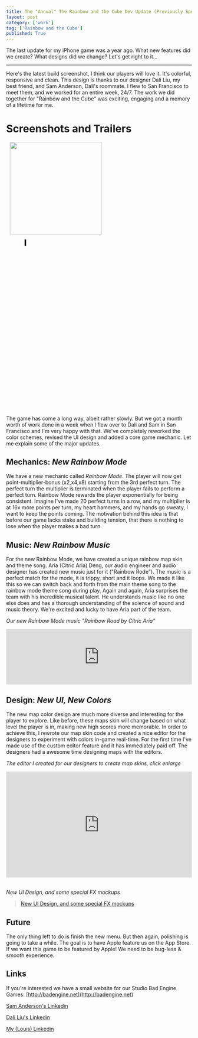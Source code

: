 ```yaml
---
title: The "Annual" The Rainbow and the Cube Dev Update (Previously SpeedyBlock)
layout: post
category: ['work']
tag: ['Rainbow and the Cube']
published: True
---
```


The last update for my iPhone game was a year ago. What new features did we create? What designs did we change? Let's get right to it...

---
Here's the latest build screenshot, I think our players will love it. It's colorful, responsive and clean. This design is thanks to our designer Dali Liu, my best friend, and Sam Anderson, Dali's roommate. I flew to San Francisco to meet them, and we worked for an entire week, 24/7. The work we did together for "Rainbow and the Cube" was exciting, engaging and a memory of a lifetime for me.

Screenshots and Trailers
===
<img src="http://i.imgur.com/1boT0Rc.png" style="width: 250px;float:left;margin: 0 10px;"/>

<div style="width: 100%;max-width: 250px;float:left;margin: 0 10px;">
<figure class="bt-video-container" style="padding-bottom:177.78%"><a class="youtube" href="https://www.youtube.com/watch?v=_3LhJSia4vo" data-videoid="_3LhJSia4vo" data-width="9" data-height="16" style="background: url(&quot;http://i2.ytimg.com/vi/_3LhJSia4vo/maxresdefault.jpg&quot;) center center no-repeat rgb(0, 0, 0);"><div class="bt-video-container-div"></div>&nbsp;</a></figure>
</div>
<div style="clear: both"/>

The game has come a long way, albeit rather slowly. But we got a month worth of work done in a week when I flew over to Dali and Sam in San Francisco and I'm very happy with that. We've completely reworked the color schemes, revised the UI design and added a core game mechanic. Let me explain some of the major updates.

Mechanics: _New Rainbow Mode_
---
We have a new mechanic called _Rainbow Mode_. The player will now get point-multiplier-bonus (x2,x4,x8) starting from the 3rd perfect turn. The perfect turn the multiplier is terminated when the player fails to perform a perfect turn. Rainbow Mode rewards the player exponentially for being consistent. Imagine I've made 20 perfect turns in a row, and my multiplier is at 16x more points per turn, my heart hammers, and my hands go sweaty, I want to keep the points coming. The motivation behind this idea is that before our game lacks stake and building tension, that there is nothing to lose when the player makes a bad turn. 

Music: _New Rainbow Music_
---
For the new Rainbow Mode, we have created a unique rainbow map skin and theme song. Aria (Citric Aria) Deng, our audio engineer and audio designer has created new music just for it ("Rainbow Rode"). The music is a perfect match for the mode, it is trippy, short and it loops. We made it like this so we can switch back and forth from the main theme song to the rainbow mode theme song during play. Again and again, Aria surprises the team with his incredible musical talent. He understands music like no one else does and has a thorough understanding of the science of sound and music theory. We're excited and lucky to have Aria part of the team.

_Our new Rainbow Mode music "Rainbow Road by Citric Aria"_
<iframe width="100%" scrolling="no" frameborder="no" src="https://w.soundcloud.com/player/?visual=true&url=http:%2F%2Fapi.soundcloud.com%2Ftracks%2F285114973&show_artwork=true&secret_token=s-FXsVi"></iframe>
<br/>

Design: _New UI, New Colors_
---
The new map color design are much more diverse and interesting for the player to explore. Like before, these maps skin will change based on what level the player is in, making new high scores more memorable. In order to achieve this, I rewrote our map skin code and created a nice editor for the designers to experiment with colors in-game real-time. For the first time I've made use of the custom editor feature and it has immediately paid off. The designers had a awesome time designing maps with the editors.

_The editor I created for our designers to create map skins, click enlarge_
<div style='position:relative;padding-bottom:57%'><iframe src='https://gfycat.com/ifr/BraveZealousCanadagoose' frameborder='0' scrolling='no' width='100%' height='100%' style='position:absolute;top:0;left:0;' allowfullscreen></iframe></div>
<br/>

_New UI Design, and some special FX mockups_
<div>
<blockquote class="imgur-embed-pub" lang="en" data-id="a/UTiqp"><a href="//imgur.com/UTiqp">New UI Design, and some special FX mockups</a></blockquote><script async src="//s.imgur.com/min/embed.js" charset="utf-8"></script>
</div>

Future
---
The only thing left to do is finish the new menu. But then again, polishing is going to take a while. The goal is to have Apple feature us on the App Store. If we want this game to be featured by Apple! We need to be bug-less & smooth experience.

Links
---
If you're interested we have a small website for our Studio Bad Engine Games: [http://badengine.net](http://badengine.net)

[Sam Anderson's Linkedin](http://bit.ly/2dezgbZ)

[Dali Liu's Linkedin](http://bit.ly/2dexYhi)

[My (Louis) Linkedin](https://www.linkedin.com/in/loolo78)

<meta name="twitter:card" content="summary_large_image">
<meta name="twitter:site" content="@loolo78">
<meta name="twitter:creator" content="@loolo78">
<meta name="twitter:title" content='The "Annual" The Rainbow and the Cube Dev Update'>
<meta name="twitter:description" content="Wrote a dev blog for my upcoming iPhone game Rainbow and the Cube. It's filled to the brim with preview music and screenshots. For nerds, I also showed off my map skin custom editor, it enabling designers to change map colors real time.">
<meta name="twitter:image" content="http://i.imgur.com/Fhmyg9Al.png">
